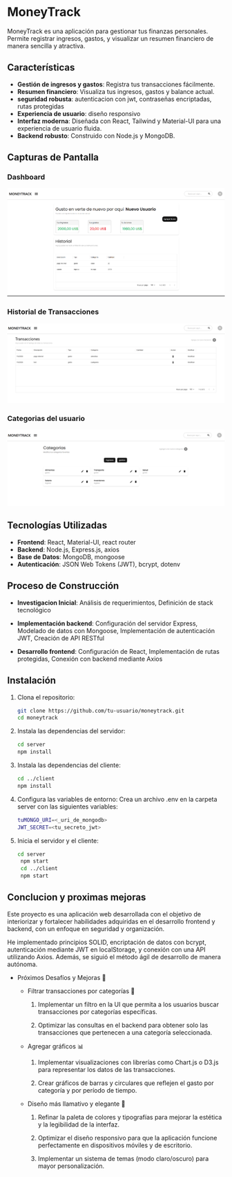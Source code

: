 # MoneyTrack

MoneyTrack es una aplicación para gestionar tus finanzas personales. Permite registrar ingresos, gastos, y visualizar un resumen financiero de manera sencilla y atractiva.

## Características

- **Gestión de ingresos y gastos**: Registra tus transacciones fácilmente.
- **Resumen financiero**: Visualiza tus ingresos, gastos y balance actual.
- **seguridad robusta**: autenticacion con jwt, contraseñas encriptadas, rutas protegidas
- **Experiencia de usuario**: diseño responsivo
- **Interfaz moderna**: Diseñada con React, Tailwind y Material-UI para una experiencia de usuario fluida.
- **Backend robusto**: Construido con Node.js y MongoDB.

## Capturas de Pantalla

### Dashboard
![Dashboard](client/public/screenshots/dashboard.png)

### Historial de Transacciones
![Historial](client/public/screenshots/transactions.png)

### Categorias del usuario
![Resumen](client/public/screenshots/categories.png)

## Tecnologías Utilizadas

- **Frontend**: React, Material-UI, react router
- **Backend**: Node.js, Express.js, axios
- **Base de Datos**: MongoDB, mongoose
- **Autenticación**: JSON Web Tokens (JWT), bcrypt, dotenv

## Proceso de Construcción
- **Investigacion Inicial**: Análisis de requerimientos, Definición de stack tecnológico

- **Implementación backend**:
Configuración del servidor Express,
Modelado de datos con Mongoose,
Implementación de autenticación JWT,
Creación de API RESTful

- **Desarrollo frontend**:
Configuración de React, Implementación de rutas protegidas, Conexión con backend mediante Axios

## Instalación

1. Clona el repositorio:
   ```bash
   git clone https://github.com/tu-usuario/moneytrack.git
   cd moneytrack

   
2. Instala las dependencias del servidor:
    ```bash 
    cd server
    npm install

3. Instala las dependencias del cliente:
     ```bash 
     cd ../client
    npm install

4. Configura las variables de entorno:
Crea un archivo .env en la carpeta server con las siguientes variables:
    ```bash 
    tuMONGO_URI=<_uri_de_mongodb>
    JWT_SECRET=<tu_secreto_jwt>

5. Inicia el servidor y el cliente:
   ```bash 
   cd server
    npm start
    cd ../client
    npm start

## Conclucion y proximas mejoras

Este proyecto es una aplicación web desarrollada con el objetivo de interiorizar y fortalecer habilidades adquiridas en el desarrollo frontend y backend, con un enfoque en seguridad y organización.

 He implementado principios SOLID, encriptación de datos con bcrypt, autenticación mediante JWT en localStorage, y conexión con una API utilizando Axios. Además, se siguió el método ágil de desarrollo de manera autónoma.

- Próximos Desafíos y Mejoras 🚀

    - Filtrar transacciones por categorías 🔎

         1. Implementar un filtro en la UI que permita a los usuarios buscar transacciones por categorías específicas.

        2. Optimizar las consultas en el backend para obtener solo las transacciones que pertenecen a una categoría seleccionada.


    - Agregar gráficos 📊

        1. Implementar visualizaciones con librerías como Chart.js o D3.js para representar los datos de las transacciones.

        2. Crear gráficos de barras y circulares que reflejen el gasto por categoría y por período de tiempo.



    - Diseño más llamativo y elegante 🎨

        1. Refinar la paleta de colores y tipografías para mejorar la estética y la legibilidad de la interfaz.


        2. Optimizar el diseño responsivo para que la aplicación funcione perfectamente en dispositivos móviles y de escritorio.

        3. Implementar un sistema de temas (modo claro/oscuro) para mayor personalización.